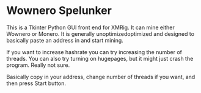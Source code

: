 # Wownero Spelunker

This is a Tkinter Python GUI front end for XMRig. It can mine either Wownero or Monero. It is generally unoptimizedoptimized and designed to basically paste an address in and start mining.

If you want to increase hashrate you can try increasing the number of threads. You can also try turning on hugepages, but it might just crash the program. Really not sure.

Basically copy in your address, change number of threads if you want, and then press Start button.

